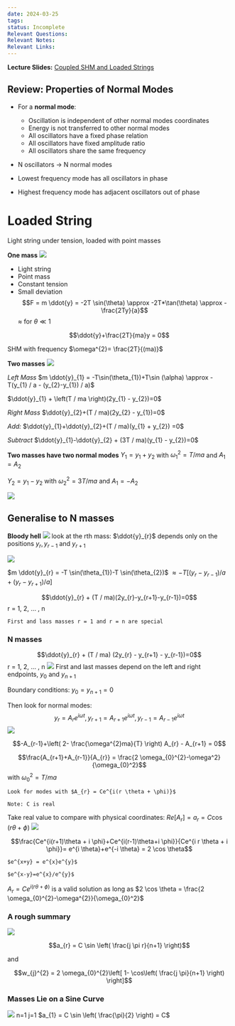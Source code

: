 ```yaml
---
date: 2024-03-25
tags: 
status: Incomplete
Relevant Questions: 
Relevant Notes: 
Relevant Links:
---
```

**Lecture Slides:**
[Coupled SHM and Loaded Strings](Attachments/PHYS2010%20Week%205%20Coupled%20SHM%20and%20loaded%20strings.pdf)

## Review: Properties of Normal Modes

- For a **normal mode**:
	- Oscillation is independent of other normal modes coordinates
	- Energy is not transferred to other normal modes
	- All oscillators have a fixed phase relation
	- All oscillators have fixed amplitude ratio
	- All oscillators share the same frequency

- N oscillators $\rightarrow$ N normal modes
- Lowest frequency mode has all oscillators in phase
- Highest frequency mode has adjacent oscillators out of phase

# Loaded String
Light string under tension, loaded with point masses

**One mass**
![](Attachments/Pasted%20image%2020240325213244.png)
- Light string
- Point mass
- Constant tension
- Small deviation
$$F = m \ddot{y} = -2T \sin(\theta) \approx -2T*\tan(\theta) \approx -\frac{2Ty}{a}$$
$\approx$ for $\theta \ll 1$

$$\ddot{y}+\frac{2T}{ma}y = 0$$

SHM with frequency $\omega^{2}= \frac{2T}{(ma)}$

**Two masses**
![](Attachments/Pasted%20image%2020240325213656.png)

*Left Mass*
$m \ddot{y}_{1} = -T\sin(\theta_{1})+T\sin (\alpha) \approx -T(y_{1} / a - (y_{2}-y_{1}) / a)$

$\ddot{y}_{1} + \left(T / ma \right)(2y_{1} - y_{2})=0$

*Right Mass*
$\ddot{y}_{2}+(T / ma)(2y_{2} - y_{1})=0$


*Add:*
$\ddot{y}_{1}+\ddot{y}_{2}+(T / ma)(y_{1} + y_{2}) =0$

*Subtract*
$\ddot{y}_{1}-\ddot{y}_{2} + (3T / ma)(y_{1} - y_{2})=0$


**Two masses have two normal modes**
$Y_{1} = y_{1} + y_{2}$ with $\omega_{1}^{2} = T / ma$ and $A_{1} = A_{2}$

$Y_{2} = y_{1} - y_{2}$ with $\omega_{2}^{2} = 3T / ma$ and $A_{1} = -A_{2}$

![](Attachments/Pasted%20image%2020240325215922.png)


## Generalise to N masses
**Bloody hell**
![](Attachments/Pasted%20image%2020240325220033.png)
look at the rth mass: $\ddot{y}_{r}$ depends only on the positions $y_{r}, y_{r-1}$ and $y_{r+1}$

![](Attachments/Pasted%20image%2020240325220359.png)

$m \ddot{y}_{r} = -T \sin(\theta_{1})-T \sin(\theta_{2})$
$\approx -T[(y_{r} - y_{r-1}) / a + (y_{r}-y_{r+1}) / a]$

$$\ddot{y}_{r} + (T / ma)(2y_{r}-y_{r+1}-y_{r-1})=0$$
r = 1, 2, ... , n

```ad-note
First and lass masses r = 1 and r = n are special

```

### N masses
$$\ddot{y}_{r} + (T / ma) (2y_{r} - y_{r+1} - y_{r-1})=0$$
r = 1, 2, ... , n
![](Attachments/Pasted%20image%2020240325221216.png)
First and last masses depend on the left and right endpoints, $y_{0}$ and $y_{n+1}$

Boundary conditions: $y_{0} = y_{n+1} = 0$

Then look for normal modes:
$$y_{r} = A_{r}e^{i \omega t}, y_{r+1}=A_{r+1}e^{i \omega t}, y_{r-1}=A_{r-1}e^{i \omega t}$$
![](Attachments/Pasted%20image%2020240325221641.png)

$$-A_{r-1}+\left( 2- \frac{\omega^{2}ma}{T} \right) A_{r} - A_{r+1} = 0$$

$$\frac{A_{r+1}+A_{r-1}}{A_{r}} = \frac{2 \omega_{0}^{2}-\omega^2}{\omega_{0}^2}$$
with $\omega_{0}^{2}= T / ma$

```ad-important
Look for modes with $A_{r} = Ce^{i(r \theta + \phi)}$

Note: C is real
```

Take real value to compare with physical coordinates:
$Re[A_{r}]=a_{r}=C \cos(r \theta + \phi)$
![](Attachments/Pasted%20image%2020240325222831.png)

$$\frac{Ce^{i(r+1)\theta + i \phi}+Ce^{i(r-1)\theta+i \phi}}{Ce^{i r \theta + i \phi}}= e^{i \theta}+e^{-i \theta} = 2 \cos \theta$$

```ad-note
$e^{x+y} = e^{x}e^{y}$

$e^{x-y}=e^{x}/e^{y}$

```


$A_{r} = Ce^{i (r \theta+\phi)}$
is a valid solution as long as $2 \cos \theta = \frac{2 \omega_{0}^{2}-\omega^{2}}{\omega_{0}^2}$

### A rough summary
![](Attachments/Pasted%20image%2020240325224222.png)

$$a_{r} = C \sin \left( \frac{j \pi r}{n+1} \right)$$

and

$$w_{j}^{2} = 2 \omega_{0}^{2}\left[ 1- \cos\left( \frac{j \pi}{n+1} \right) \right]$$


### Masses Lie on a Sine Curve
![](Attachments/Pasted%20image%2020240325225551.png)
n=1
j=1
$a_{1} = C \sin \left( \frac{\pi}{2} \right) = C$
